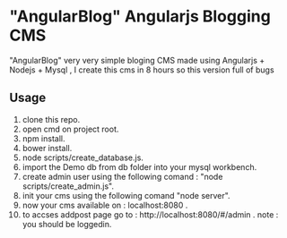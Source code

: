# "AngularBlog" Angularjs Blogging CMS

"AngularBlog" very very simple bloging CMS made using Angularjs + Nodejs + Mysql
, I create this cms in 8 hours so this version full of bugs

## Usage

1. clone this repo.
2. open cmd on project root.
3. npm install.
4. bower install.
5. node scripts/create_database.js.
6. import the Demo db from db folder into your mysql workbench.
7. create admin user using the following comand : "node scripts/create_admin.js".
8. init your cms using the following comand "node server".
9. now your cms available on :   localhost:8080 .
10. to accses addpost page go to : http://localhost:8080/#/admin . note : you should be loggedin.
